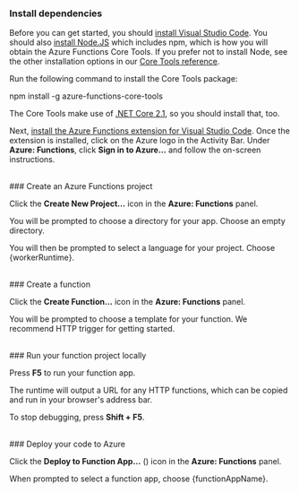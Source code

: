 ### Install dependencies

Before you can get started, you should <a href="https://go.microsoft.com/fwlink/?linkid=2016593" target="_blank">install Visual Studio Code</a>. You should also <a href="https://go.microsoft.com/fwlink/?linkid=2016195" target="_blank">install Node.JS</a> which includes npm, which is how you will obtain the Azure Functions Core Tools. If you prefer not to install Node, see the other installation options in our <a href="https://go.microsoft.com/fwlink/?linkid=2016192" target="_blank">Core Tools reference</a>.

Run the following command to install the Core Tools package:

<MarkdownHighlighter>npm install -g azure-functions-core-tools</MarkdownHighlighter>

The Core Tools make use of <a href="https://go.microsoft.com/fwlink/?linkid=2016373" target="_blank">.NET Core 2.1</a>, so you should install that, too.

Next, <a href="https://go.microsoft.com/fwlink/?linkid=2016800" target="_blank">install the Azure Functions extension for Visual Studio Code</a>. Once the extension is installed, click on the Azure logo in the Activity Bar. Under **Azure: Functions**, click **Sign in to Azure...** and follow the on-screen instructions.

<br/>
### Create an Azure Functions project

Click the **Create New Project…** icon in the **Azure: Functions** panel.

You will be prompted to choose a directory for your app. Choose an empty directory.

You will then be prompted to select a language for your project. Choose {workerRuntime}.

<br/>
### Create a function

Click the **Create Function…** icon in the **Azure: Functions** panel.

You will be prompted to choose a template for your function. We recommend HTTP trigger for getting started.

<br/>
### Run your function project locally

Press **F5** to run your function app.

The runtime will output a URL for any HTTP functions, which can be copied and run in your browser's address bar.

To stop debugging, press **Shift + F5**.

<br/>
### Deploy your code to Azure

Click the **Deploy to Function App…** (<ChevronUp/>) icon in the **Azure: Functions** panel.

When prompted to select a function app, choose {functionAppName}.

